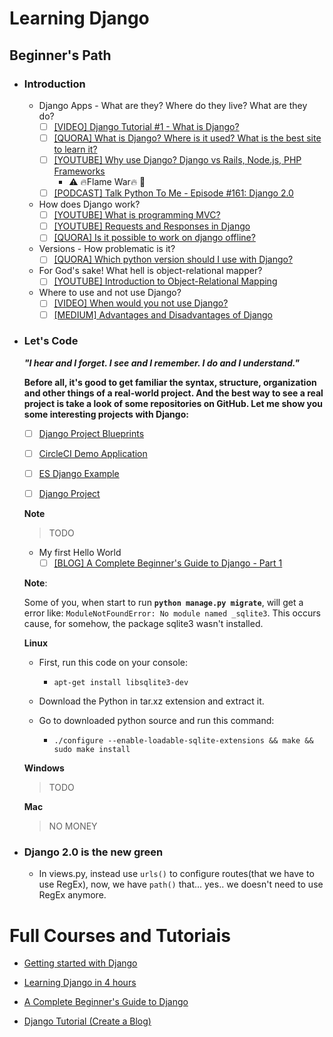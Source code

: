 # Learning Django

## Beginner's Path  

- ### Introduction

  - Django Apps - What are they? Where do they live? What are they do? 
    - [ ] [[VIDEO] Django Tutorial #1 - What is Django?](https://www.youtube.com/watch?v=n-FTlQ7Djqc)
    - [ ] [[QUORA] What is Django? Where is it used? What is the best site to learn it?](https://www.quora.com/What-is-Django-Where-is-it-used-What-is-the-best-site-to-learn-it)
    - [ ] [[YOUTUBE] Why use Django? Django vs Rails, Node.js, PHP Frameworks](https://www.youtube.com/watch?v=topjvXzjdYM)
      - :warning:	 :fire:Flame War:fire: :fire_engine:
    - [ ] [[PODCAST] Talk Python To Me - Episode #161: Django 2.0](https://talkpython.fm/episodes/show/161/django-2.0)

  - How does Django work?
    - [ ] [[YOUTUBE] What is programming MVC?](https://www.youtube.com/watch?v=1IsL6g2ixak)
    - [ ] [[YOUTUBE] Requests and Responses in Django](https://www.youtube.com/watch?v=Lwp73bSaplo)
    - [ ] [[QUORA] Is it possible to work on django offline?](https://www.quora.com/Is-it-possible-to-work-on-django-offline)

  - Versions - How problematic is it?
    - [ ] [[QUORA] Which python version should I use with Django?](https://www.quora.com/Which-python-version-should-I-use-with-Django)

  - For God's sake! What hell is object-relational mapper?
    - [ ] [[YOUTUBE] Introduction to Object-Relational Mapping](https://www.youtube.com/watch?v=dHQ-I7kr_SY)

  - Where to use and not use Django?
    - [ ] [[VIDEO] When would you not use Django?](https://www.youtube.com/watch?v=xh8HasMvdTw)
    - [ ] [[MEDIUM] Advantages and Disadvantages of Django](https://hackernoon.com/advantages-and-disadvantages-of-django-499b1e20a2c5)
  
- ### Let's Code 

  *__"I hear and I forget. I see and I remember. I do and I understand."__*
  
  **Before all, it's good to get familiar the syntax, structure, organization and other things of a real-world project. And the best way to see a real project is take a look of some repositories on GitHub. Let me show you some interesting projects with Django:**
  
  - [ ] [Django Project Blueprints](https://github.com/PacktPublishing/Django-Projects-Blueprints)
  
  - [ ] [CircleCI Demo Application](https://github.com/CircleCI-Public/circleci-demo-python-django/tree/master/catalog)
  
  - [ ] [ES Django Example](https://github.com/HonzaKral/es-django-example)
  
  - [ ] [Django Project](https://github.com/django/djangoproject.com)
  
  **Note**
  > TODO

  - My first Hello World
    - [ ] [[BLOG] A Complete Beginner's Guide to Django - Part 1](https://simpleisbetterthancomplex.com/series/2017/09/04/a-complete-beginners-guide-to-django-part-1.html#installation)

  **Note**:

    Some of you, when start to run **```python manage.py migrate```**, will get a error like: ```ModuleNotFoundError: No module named _sqlite3```. This occurs cause, for somehow, the package sqlite3 wasn't installed. 

  **Linux**
  
    - First, run this code on your console:
      - ```apt-get install libsqlite3-dev```
  
    - Download the Python in tar.xz extension and extract it. 
  
    - Go to downloaded python source and run this command: 
      - ```./configure --enable-loadable-sqlite-extensions && make && sudo make install```

  **Windows**   
    > TODO

  **Mac**
    > NO MONEY


- ### Django 2.0 is the new green

  - In views.py, instead use ```urls()``` to configure routes(that we have to use RegEx), now, we have ```path()``` that... yes.. we doesn't need to use RegEx anymore.
  
# Full Courses and Tutoriais
- [Getting started with Django](https://www.djangoproject.com/start/)

- [Learning Django in 4 hours](http://slash4.net/blog/django-tutorial/learn-django-introduction-and-basics.html)

- [A Complete Beginner's Guide to Django](https://simpleisbetterthancomplex.com/series/beginners-guide/1.11/)

- [Django Tutorial (Create a Blog)](https://www.youtube.com/playlist?list=PL4cUxeGkcC9ib4HsrXEYpQnTOTZE1x0uc)
